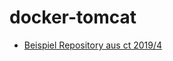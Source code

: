 # docker-tomcat

* [Beispiel Repository aus ct 2019/4](https://github.com/ct-Open-Source/docker-autobuild-example)
